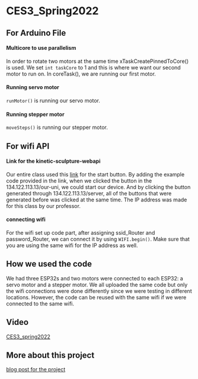 # CES3_Spring2022

## For Arduino File

#### Multicore to use parallelism 
In order to rotate two motors at the same time xTaskCreatePinnedToCore() is used. We set ```int taskCore``` to 1 and this is where we want our second motor to run on. In coreTask(), we are running our first motor. 

#### Running servo motor
```runMotor()``` is running our servo motor.

#### Running stepper motor
```moveSteps()``` is running our stepper motor.

## For wifi API

#### Link for the kinetic-sculpture-webapi
Our entire class used this [link](https://github.com/mbennett12/kinetic-sculpture-webapi) for the start button. By adding the example code provided in the link, when we clicked the button in the 134.122.113.13/our-uni, we could start our device. And by clicking the button generated through 134.122.113.13/server, all of the buttons that were generated before was clicked at the same time. The IP address was made for this class by our professor. 

#### connecting wifi
For the wifi set up code part, after assigning ssid_Router and password_Router, we can connect it by using ```WIFI.begin()```. Make sure that you are using the same wifi for the IP address as well. 

## How we used the code

We had three ESP32s and two motors were connected to each ESP32: a servo motor and a stepper motor. We all uploaded the same code but only the wifi connections were done differently since we were testing in different locations. However, the code can be reused with the same wifi if we were connected to the same wifi.  

## Video
[CES3_spring2022](https://youtu.be/axDH8re7FYI)

## More about this project
[blog post for the project](https://ordinary-tenor-7bd.notion.site/CES_Mod3_Spring2022-e58083e46332459289b361f54fe25137)
